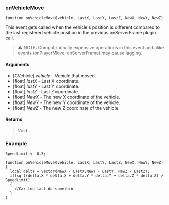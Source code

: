 ### onVehicleMove

```Squirrel
function onVehicleMove(vehicle, LastX, LastY, LastZ, NewX, NewY, NewZ)
```

This event gets called when the vehicle's position is different compared to the last registered vehicle position in the previous onServerFrame plugin call.

> ⚠️ NOTE: Computationally expensive operations in this event and alike events (onPlayerMove, onServerFrame) may cause lagging.

#### Arguments

- [CVehicle] *vehicle* - Vehicle that moved.
- [float] *lastX* - Last X coordinate.
- [float] *lastY* - Last Y coordinate.
- [float] *lastZ* - Last Z coordinate.
- [float] *NewX* - The new X coordinate of the vehicle.
- [float] *NewY* - The new Y coordinate of the vehicle.
- [float] *NewZ* - The new Z coordinate of the vehicle.

#### Returns
> Void

### Example
```Squirrel
SpeedLimit <- 0.5;

function onVehicleMove(vehicle, LastX, LastY, LastZ, NewX, NewY, NewZ)
{
  local delta = Vector(NewX - LastX,NewY - LastY, NewZ - LastZ);
  if(sqrt(delta.X * delta.X + delta.Y * delta.Y + delta.Z * delta.Z) > SpeedLimit)
  {
    //Car too fast do somethin
  }
}
```
